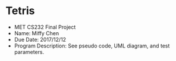 # Tetris

 * MET CS232 Final Project
 * Name: Miffy Chen
 * Due Date: 2017/12/12
 * Program Description: See pseudo code, UML diagram, and test parameters.
